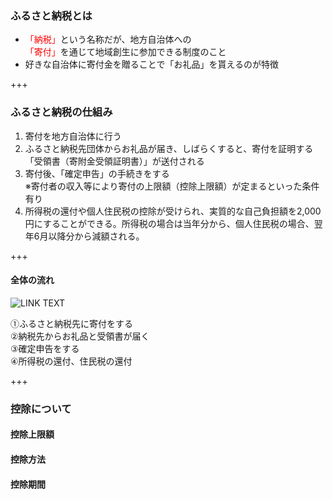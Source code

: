 ### ふるさと納税とは
- <font color="red">「納税」</font>という名称だが、地方自治体への<br>
<font color="red">「寄付」</font>を通じて地域創生に参加できる制度のこと
- 好きな自治体に寄付金を贈ることで「お礼品」を貰えるのが特徴

+++

### ふるさと納税の仕組み
1. 寄付を地方自治体に行う
2. ふるさと納税先団体からお礼品が届き、しばらくすると、寄付を証明する「受領書（寄附金受領証明書）」が送付される
3. 寄付後、「確定申告」の手続きをする<br>※寄付者の収入等により寄付の上限額（控除上限額）が定まるといった条件有り
4. 所得税の還付や個人住民税の控除が受けられ、実質的な自己負担額を2,000円にすることができる。所得税の場合は当年分から、個人住民税の場合、翌年6月以降分から減額される。

+++

#### 全体の流れ
![LINK TEXT](https://www.satofull.jp/static/packages/default/images/instruction/tax_payment_structure.jpg "仕組")
<PRE>①ふるさと納税先に寄付をする
②納税先からお礼品と受領書が届く
③確定申告をする
④所得税の還付、住民税の還付</PRE>

+++

### 控除について
#### 控除上限額
#### 控除方法
#### 控除期間

